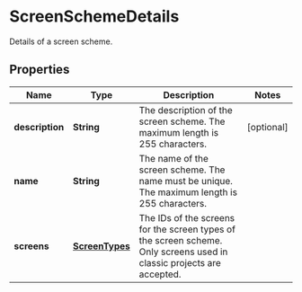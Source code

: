 

# ScreenSchemeDetails

Details of a screen scheme.

## Properties

| Name | Type | Description | Notes |
|------------ | ------------- | ------------- | -------------|
|**description** | **String** | The description of the screen scheme. The maximum length is 255 characters. |  [optional] |
|**name** | **String** | The name of the screen scheme. The name must be unique. The maximum length is 255 characters. |  |
|**screens** | [**ScreenTypes**](ScreenTypes.md) | The IDs of the screens for the screen types of the screen scheme. Only screens used in classic projects are accepted. |  |



